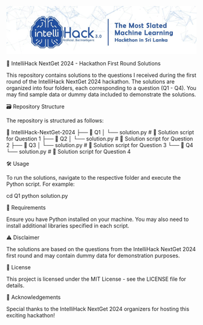 ![IntelliHack NextGet 2024](./intellihack.jpg)

🚀 IntelliHack NextGet 2024 - Hackathon First Round Solutions



This repository contains solutions to the questions I received during the first round of the IntelliHack NextGet 2024 hackathon. The solutions are organized into four folders, each corresponding to a question (Q1 - Q4). You may find sample data or dummy data included to demonstrate the solutions.

🗃️ Repository Structure

The repository is structured as follows:

📁 IntelliHack-NextGet-2024
├── 📁 Q1
│   └── solution.py       # 📝 Solution script for Question 1
├── 📁 Q2
│   └── solution.py       # 📝 Solution script for Question 2
├── 📁 Q3
│   └── solution.py       # 📝 Solution script for Question 3
└── 📁 Q4
    └── solution.py       # 📝 Solution script for Question 4

🛠️ Usage

To run the solutions, navigate to the respective folder and execute the Python script. For example:

cd Q1
python solution.py

📝 Requirements

Ensure you have Python installed on your machine. You may also need to install additional libraries specified in each script.

⚠️ Disclaimer

The solutions are based on the questions from the IntelliHack NextGet 2024 first round and may contain dummy data for demonstration purposes.

📄 License

This project is licensed under the MIT License - see the LICENSE file for details.

🙏 Acknowledgements

Special thanks to the IntelliHack NextGet 2024 organizers for hosting this exciting hackathon!

